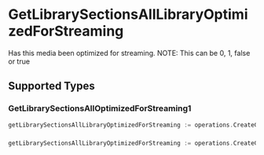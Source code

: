 # GetLibrarySectionsAllLibraryOptimizedForStreaming

Has this media been optimized for streaming. NOTE: This can be 0, 1, false or true


## Supported Types

### GetLibrarySectionsAllOptimizedForStreaming1

```go
getLibrarySectionsAllLibraryOptimizedForStreaming := operations.CreateGetLibrarySectionsAllLibraryOptimizedForStreamingGetLibrarySectionsAllOptimizedForStreaming1(operations.GetLibrarySectionsAllOptimizedForStreaming1{/* values here */})
```

### 

```go
getLibrarySectionsAllLibraryOptimizedForStreaming := operations.CreateGetLibrarySectionsAllLibraryOptimizedForStreamingBoolean(bool{/* values here */})
```


